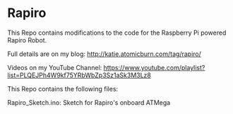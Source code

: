 # Rapiro

This Repo contains modifications to the code for the Raspberry Pi powered Rapiro Robot.

Full details are on my blog:
http://katie.atomicburn.com/tag/rapiro/

Videos on my YouTube Channel:
https://www.youtube.com/playlist?list=PLQEJPh4W9kf75YRbWbZp3Sz1aSk3M3Lz8

This Repo contains the following files:

Rapiro_Sketch.ino: Sketch for Rapiro's onboard ATMega
